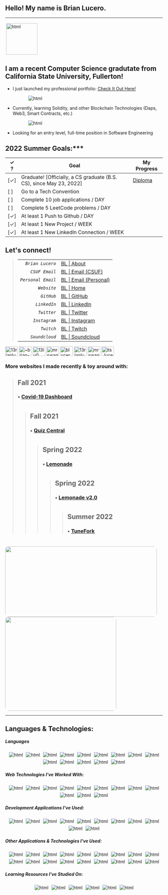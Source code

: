 ## Hello! My name is Brian Lucero.
------
<section id="gifs">
    <div align="left" class="inner">
        <span>
            <img src="https://i.pinimg.com/originals/35/f5/91/35f5911b6761ecd292e0ee9b8596b69f.gif" height=100px alt="html" style="vertical-align:top;margin:3px">
        </span>
    </div>
</section>
 
## I am a recent Computer Science gradutate from California State University, Fullerton!

- I just launched my professional portfolio: [Check It Out Here!](https://13rianlucero.github.io/)
  <p align="left">
    <img src="https://img.shields.io/badge/Brian%20Lucero-HOME-blue?style=for-the-badge&logo=aboutdotme&logoWidth=20"  alt="html" style="vertical-align:top; margin-left:50px">
   </p>
- Currently, learning Solidity, and other Blockchain Technologies (Daps, Web3, Smart Contracts, etc.)
  <p align="left"><img src="https://img.shields.io/badge/Solidity-%23363636.svg?style=for-the-badge&logo=solidity&logoColor=white" alt="html" style="vertical-align:top; margin-left:50px">
  </p>
- Looking for an entry level, full-time position in Software Engineering

## 2022 Summer Goals:***

| ✓ ? | **Goal**                                                            | **My Progress**    | 
| --- | ------------------------------------------------------------------- | ---------------- | 
| [✓] | Graduate! [Officially, a CS graduate (B.S. CS), since May 23, 2022] | [Diploma](https://raw.githubusercontent.com/13rianlucero/13rianlucero.github.io/main/images/csuf-graduation2022/DiplomaTeaser-FromCeremony-May23-2022.jpeg) |    
| [ ] | Go to a Tech Convention                                             |  |      
| [ ] | Complete 10 job applications / DAY                                  |  |      
| [ ] | Complete 5 LeetCode problems / DAY                                  |  |    
| [✓] | At least 1 Push to Github / DAY                                     |  |       
| [✓] | At least 1 New Project / WEEK                                       |  |     
| [✓] | At least 1 New LinkedIn Connection / WEEK                           |  |

## Let's connect!

> |                        |                                                              |
> | ---------------------: | :----------------------------------------------------------- |
> | *`Brian Lucero`*       | [BL \| About](https://13rianlucero.github.io/about.html)     |
> | *`CSUF Email`*         | [BL \| Email (CSUF)](mailto:13rianlucero@csu.fullerton.edu)  |
> | *`Personal Email`*     | [BL \| Email (Personal)](mailto:blucero.cu@gmail.com)        |
> | *`Website`*            | [BL \| Home](https://13rianlucero.github.io/)                |
> | *`GitHub`*             | [BL \| GitHub ](https://github.com/13rianlucero)             |
> | *`LinkedIn`*           | [BL \| LinkedIn](https://www.linkedin.com/in/~brian-lucero/) |
> | *`Twitter`*            | [BL \| Twitter](https://twitter.com/13rianlucero)            |
> | *`Instagram`*          | [BL \| Instagram](https://www.instagram.com/13lu0/)          |
> | *`Twitch`*             | [BL \| Twitch](https://www.twitch.tv/mrswaggeroni)           |
> | *`Soundcloud`*         | [BL \| Soundcloud](https://soundcloud.com/its_lucero)        |

<p align="left">
<a href="https://twitter.com/13rianlucero" target="blank"><img align="center" src="https://cdn.jsdelivr.net/npm/simple-icons@3.0.1/icons/twitter.svg" alt="13rianlucero" height="30" width="40" /></a>
<a href="https://linkedin.com/in/~brian-lucero" target="blank"><img align="center" src="https://cdn.jsdelivr.net/npm/simple-icons@3.0.1/icons/linkedin.svg" alt="~brian-lucero" height="30" width="40" /></a>
<a href="https://instagram.com/13lu0" target="blank"><img align="center" src="https://cdn.jsdelivr.net/npm/simple-icons@3.0.1/icons/instagram.svg" alt="13lu0" height="30" width="40" /></a>
<a href="https://www.twitch.tv/mrswaggeroni" target="blank"><img align="center" src="https://cdn.jsdelivr.net/npm/simple-icons@3.0.1/icons/twitch.svg" alt="mrswaggeroni" height="30" width="40" /></a>
<a href="mailtp:blucero.cu@gmail.com" target="blank"><img align="center" src="https://cdn.jsdelivr.net/npm/simple-icons@3.0.1/icons/gmail.svg" alt="blucero.cu@gmail.com" height="30" width="40" /></a>
<a href="mailto:13rianlucero@csu.fullerton.edu" target="blank"><img align="center" src="https://cdn.jsdelivr.net/npm/simple-icons@3.0.1/icons/outlook.svg" alt="13rianlucero@csu.fullerton.edu" height="30" width="40" /></a>
<a href="[https://twitch.com/13lu0](https://www.twitch.tv/mrswaggeroni)" target="blank"><img align="center" src="https://cdn.jsdelivr.net/npm/simple-icons@3.0.1/icons/twitch.svg" alt="mrswaggeroni" height="30" width="40" /></a>
<a href="https://soundcloud.com/its_lucero" target="blank"><img align="center" src="https://cdn.jsdelivr.net/npm/simple-icons@3.0.1/icons/soundcloud.svg" alt="its_lucero" height="30" width="40" /></a>
</p>

### More websites I made recently & toy around with:
> ## Fall 2021
> ### • [Covid-19 Dashboard](https://vanilla-covid-dashboard.netlify.app/)
> #
>> ## Fall 2021
>> ### • [Quiz Central](https://personality-quiz-projec.web.app/index.html)
>> #
>>> ## Spring 2022
>>> ### • [Lemonade](https://1emonade.netlify.app/)
>>> #
>>>> ## Spring 2022
>>>> ### • [Lemonade v2.0](https://lemonadev2.netlify.app/)
>>>> #
>>>>> ## Summer 2022
>>>>> ### • [TuneFork](https://tunefork.netlify.app/)
>>>>> #

<p align="left">
    <img width="485" height="225" src="https://github-readme-stats.vercel.app/api?username=13rianlucero&show_icons=true&theme=highcontrast&include_all_commits=true&hide=stars&count_private=true" style="border-radius:10px;">
    <img width="355" height="300" src="https://github-readme-stats.vercel.app/api/top-langs/?username=13rianlucero&count_private=true&theme=highcontrast&langs_count=7&hide=TypeScript,SCSS,Dockerfile&exclude_repo=CrabAgePrediction,ottergram-hw2,ottergram,projects,coffee-run,13rianlucero.github.io,SWIFT-ONLY,Light,UDP-Pinger" style="border-radius:10px;">
    <!-- <img width="355" height="225" src="https://github-readme-stats.vercel.app/api?username=13rianlucero&count_private=true" style="border-radius:10px;"> -->
</p>

----

## Languages & Technologies:
##### Languages
<p align="center">
    <img src="https://img.shields.io/badge/c++-%2300599C.svg?style=for-the-badge&logo=c%2B%2B&logoColor=white" 
    alt="html" style="vertical-align:top; margin:3px">
    <img src="https://img.shields.io/badge/c-%2300599C.svg?style=for-the-badge&logo=c&logoColor=white)"  alt="html" style="vertical-align:top; margin:3px">
    <img src="https://img.shields.io/badge/swift-F54A2A?style=for-the-badge&logo=swift&logoColor=white"  alt="html" style="vertical-align:top; margin:3px">
    <img src="https://img.shields.io/badge/SQL-00000F?style=for-the-badge&logo=mysql&logoColor=white"  alt="html" style="vertical-align:top; margin:3px">
    <img src="https://img.shields.io/badge/python-3670A0?style=for-the-badge&logo=python&logoColor=ffdd54"  alt="html" style="vertical-align:top; margin:3px">
    <img src="https://img.shields.io/badge/r-%23276DC3.svg?style=for-the-badge&logo=r&logoColor=white"  alt="html" style="vertical-align:top; margin:3px">
    <img src="https://img.shields.io/badge/html5-%23E34F26.svg?style=for-the-badge&logo=html5&logoColor=white"  alt="html" style="vertical-align:top; margin:3px">
    <img src="https://img.shields.io/badge/javascript-%23323330.svg?style=for-the-badge&logo=javascript&logoColor=%23F7DF1E"  alt="html" style="vertical-align:top; margin:3px">
    <img src="https://img.shields.io/badge/css3-%231572B6.svg?style=for-the-badge&logo=css3&logoColor=white"  alt="html" style="vertical-align:top; margin:3px">
    <img src="https://img.shields.io/badge/SASS-hotpink.svg?style=for-the-badge&logo=SASS&logoColor=white"  alt="html" style="vertical-align:top; margin:3px">
    <img src="https://img.shields.io/badge/typescript-%23007ACC.svg?style=for-the-badge&logo=typescript&logoColor=white"  alt="html" style="vertical-align:top; margin:3px">
    <img src="https://img.shields.io/badge/markdown-%23000000.svg?style=for-the-badge&logo=markdown&logoColor=white"  alt="html" style="vertical-align:top; margin:3px">
    <img src="https://img.shields.io/badge/x86-Assembly-00000F?style=for-the-badge&logo=intel&logoColor=whit"  alt="html" style="vertical-align:top; margin:3px">
    <img src="https://img.shields.io/badge/shell_script-%23121011.svg?style=for-the-badge&logo=gnu-bash&logoColor=white"  alt="html" style="vertical-align:top; margin:3px">
</p>

##### Web Technologies I've Worked With:
<p align="center">   
    <img src="https://img.shields.io/badge/Gatsby-663399?style=for-the-badge&logo=gatsby&logoColor=white"  alt="html" style="vertical-align:top; margin:3px">
    <img src="https://img.shields.io/badge/React-20232A?style=for-the-badge&logo=react&logoColor=61DAFB"  alt="html" style="vertical-align:top; margin:3px">
    <img src="https://img.shields.io/badge/Bootstrap-563D7C?style=for-the-badge&logo=bootstrap&logoColor=white"  alt="html" style="vertical-align:top; margin:3px">
    <img src="https://img.shields.io/badge/jQuery-0769AD?style=for-the-badge&logo=jquery&logoColor=white"  alt="html" style="vertical-align:top; margin:3px">
    <img src="https://img.shields.io/badge/Flutter-02569B?style=for-the-badge&logo=flutter&logoColor=white"  alt="html" style="vertical-align:top; margin:3px">
    <img src="https://img.shields.io/badge/bootstrap-%23563D7C.svg?style=for-the-badge&logo=bootstrap&logoColor=white"  alt="html" style="vertical-align:top; margin:3px">
    <img src="https://img.shields.io/badge/NPM-%23000000.svg?style=for-the-badge&logo=npm&logoColor=white"  alt="html" style="vertical-align:top; margin:3px">
    <img src="https://img.shields.io/badge/node.js-6DA55F?style=for-the-badge&logo=node.js&logoColor=white"  alt="html" style="vertical-align:top; margin:3px">
    <img src="https://img.shields.io/badge/p5.js-ED225D?style=for-the-badge&logo=p5.js&logoColor=FFFFFF"  alt="html" style="vertical-align:top; margin:3px">
    <img src="https://img.shields.io/badge/yarn-%232C8EBB.svg?style=for-the-badge&logo=yarn&logoColor=white"  alt="html" style="vertical-align:top; margin:3px">
    <img src="https://img.shields.io/badge/firebase-%23039BE5.svg?style=for-the-badge&logo=firebase"  alt="html" style="vertical-align:top; margin:3px">
    <img src="https://img.shields.io/badge/p5.js-ED225D?style=for-the-badge&logo=p5.js&logoColor=FFFFFF"  alt="html" style="vertical-align:top; margin:3px">
</p>

##### Development Applications I've Used:
<p align="center">
    <img src="https://img.shields.io/badge/Visual%20Studio%20Code-0078d7.svg?style=for-the-badge&logo=visual-studio-code&logoColor=white"  alt="html" style="vertical-align:top; margin:3px">
    <img src="https://img.shields.io/badge/Visual%20Studio-5C2D91.svg?style=for-the-badge&logo=visual-studio&logoColor=white"  alt="html" style="vertical-align:top; margin:3px">
    <img src="https://img.shields.io/badge/Xcode-007ACC?style=for-the-badge&logo=Xcode&logoColor=white"  alt="html" style="vertical-align:top; margin:3px">
    <img src="https://img.shields.io/badge/MySQL-00000F?style=for-the-badge&logo=mysql&logoColor=white"  alt="html" style="vertical-align:top; margin:3px">
    <img src="https://img.shields.io/badge/pycharm-143?style=for-the-badge&logo=pycharm&logoColor=black&color=black&labelColor=green"  alt="html" style="vertical-align:top; margin:3px">
    <img src="https://img.shields.io/badge/GitHub-100000?style=for-the-badge&logo=github&logoColor=white"  alt="html" style="vertical-align:top; margin:3px">
      <img src="https://img.shields.io/badge/Replit-DD1200?style=for-the-badge&logo=Replit&logoColor=white"  alt="html" style="vertical-align:top; margin:3px">
    <img src="https://img.shields.io/badge/Netlify-00C7B7?style=for-the-badge&logo=netlify&logoColor=white"  alt="html" style="vertical-align:top; margin:3px">
    <img src="https://img.shields.io/badge/adobe-%23FF0000.svg?style=for-the-badge&logo=adobe&logoColor=white"  alt="html" style="vertical-align:top; margin:3px">
    <img src="https://img.shields.io/badge/Adobe%20Creative%20Cloud-DA1F26.svg?style=for-the-badge&logo=Adobe%20Creative%20Cloud&logoColor=white"  alt="html" style="vertical-align:top; margin:3px">
    <img src="https://www.mathworks.com/matlabcentral/images/matlab-file-exchange.svg"  alt="html" style="vertical-align:top; margin:3px">
</p>

##### Other Applications & Technologies I've Used:
<p align="center">
    <img src="https://img.shields.io/badge/Safari-000000?style=for-the-badge&logo=Safari&logoColor=white"  alt="html" style="vertical-align:top; margin:3px">
    <img src="https://img.shields.io/badge/Google%20Chrome-4285F4?style=for-the-badge&logo=GoogleChrome&logoColor=white"  alt="html" style="vertical-align:top; margin:3px">
    <img src="https://img.shields.io/badge/Firefox-FF7139?style=for-the-badge&logo=Firefox-Browser&logoColor=white"  alt="html" style="vertical-align:top; margin:3px">
    <img src="https://img.shields.io/badge/Edge-0078D7?style=for-the-badge&logo=Microsoft-edge&logoColor=white"  alt="html" style="vertical-align:top; margin:3px">
    <img src="https://img.shields.io/badge/Dropbox-%233B4D98.svg?style=for-the-badge&logo=Dropbox&logoColor=white"  alt="html" style="vertical-align:top; margin:3px">
    <img src="https://img.shields.io/badge/Google%20Drive-4285F4?style=for-the-badge&logo=googledrive&logoColor=white"  alt="html" style="vertical-align:top; margin:3px">
    <img src="https://img.shields.io/badge/nVIDIA-%2376B900.svg?style=for-the-badge&logo=nVIDIA&logoColor=white"  alt="html" style="vertical-align:top; margin:3px">
    <img src="https://img.shields.io/badge/Intel-Core_i7_10th-0071C5?style=for-the-badge&logo=intel&logoColor=white"  alt="html" style="vertical-align:top; margin:3px">
    <img src="https://img.shields.io/badge/Apple-MacBook_Pro_2020-999999?style=for-the-badge&logo=apple&logoColor=white"  alt="html" style="vertical-align:top; margin:3px">
    <img src="https://img.shields.io/badge/YouTube-FF0000?style=for-the-badge&logo=youtube&logoColor=white"  alt="html" style="vertical-align:top; margin:3px">
    <img src="https://img.shields.io/badge/Twitch-9146FF?style=for-the-badge&logo=twitch&logoColor=white"  alt="html" style="vertical-align:top; margin:3px">
    <img src="https://img.shields.io/badge/Discord-7289DA?style=for-the-badge&logo=discord&logoColor=white" alt="html" style="vertical-align:top; margin:3px">
    <img src="https://img.shields.io/badge/PSN-%230070D1.svg?style=for-the-badge&logo=Playstation&logoColor=white"  alt="html" style="vertical-align:top; margin:3px">
    <img src="https://img.shields.io/badge/Playstation%204-003791?style=for-the-badge&logo=playstation-4&logoColor=white"  alt="html" style="vertical-align:top; margin:3px">
    <img src="https://img.shields.io/badge/ea-%23000000.svg?style=for-the-badge&logo=ea&logoColor=white"  alt="html" style="vertical-align:top; margin:3px">
    <img src="https://img.shields.io/badge/PlayStation-003791?style=for-the-badge&logo=playstation&logoColor=white"  alt="html" style="vertical-align:top; margin:3px">
    <img src="https://img.shields.io/badge/Steam-000000?style=for-the-badge&logo=steam&logoColor=white"  alt="html" style="vertical-align:top; margin:3px">
    <img src="https://img.shields.io/badge/SoundCloud-FF3300?style=for-the-badge&logo=soundcloud&logoColor=white"  alt="html" style="vertical-align:top; margin:3px">
</p>

##### Learning Resources I've Studied On:
<p align="center">
    <img src="https://img.shields.io/badge/LeetCode-000000?style=for-the-badge&logo=LeetCode&logoColor=#d16c06"  alt="html" style="vertical-align:top; margin:3px">
    <img src="https://img.shields.io/badge/Kaggle-035a7d?style=for-the-badge&logo=kaggle&logoColor=white"  alt="html" style="vertical-align:top; margin:3px">
    <img src="https://img.shields.io/badge/-Stackoverflow-FE7A16?style=for-the-badge&logo=stack-overflow&logoColor=white"  alt="html" style="vertical-align:top; margin:3px">
    <img src="https://img.shields.io/badge/Coursera-%230056D2.svg?style=for-the-badge&logo=Coursera&logoColor=white"  alt="html" style="vertical-align:top; margin:3px">
    <img src="https://img.shields.io/badge/GeeksforGeeks-gray?style=for-the-badge&logo=geeksforgeeks&logoColor=35914c"  alt="html" style="vertical-align:top; margin:3px">
    <img src="https://img.shields.io/badge/Codepen-000000?style=for-the-badge&logo=codepen&logoColor=white)"  alt="html" style="vertical-align:top; margin:3px">
</p>
